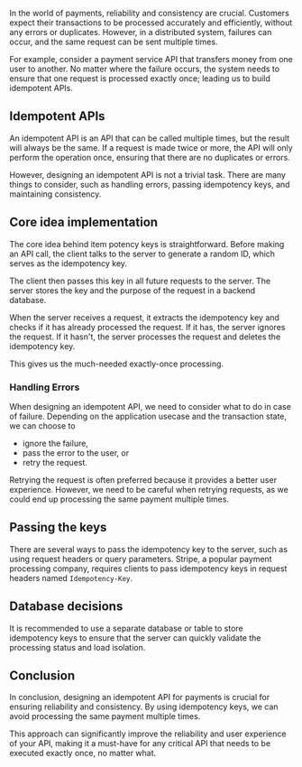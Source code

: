 In the world of payments, reliability and consistency are crucial. Customers expect their transactions to be processed accurately and efficiently, without any errors or duplicates. However, in a distributed system, failures can occur, and the same request can be sent multiple times.

For example, consider a payment service API that transfers money from one user to another. No matter where the failure occurs, the system needs to ensure that one request is processed exactly once; leading us to build idempotent APIs.

## Idempotent APIs

An idempotent API is an API that can be called multiple times, but the result will always be the same. If a request is made twice or more, the API will only perform the operation once, ensuring that there are no duplicates or errors.

However, designing an idempotent API is not a trivial task. There are many things to consider, such as handling errors, passing idempotency keys, and maintaining consistency.

## Core idea implementation

The core idea behind item potency keys is straightforward. Before making an API call, the client talks to the server to generate a random ID, which serves as the idempotency key.

The client then passes this key in all future requests to the server. The server stores the key and the purpose of the request in a backend database.

When the server receives a request, it extracts the idempotency key and checks if it has already processed the request. If it has, the server ignores the request. If it hasn't, the server processes the request and deletes the idempotency key.

This gives us the much-needed exactly-once processing.

### Handling Errors

When designing an idempotent API, we need to consider what to do in case of failure. Depending on the application usecase and the transaction state, we can choose to

- ignore the failure,
- pass the error to the user, or
- retry the request.

Retrying the request is often preferred because it provides a better user experience. However, we need to be careful when retrying requests, as we could end up processing the same payment multiple times.


## Passing the keys

There are several ways to pass the idempotency key to the server, such as using request headers or query parameters. Stripe, a popular payment processing company, requires clients to pass idempotency keys in request headers named `Idempotency-Key`.

## Database decisions

It is recommended to use a separate database or table to store idempotency keys to ensure that the server can quickly validate the processing status and load isolation.

## Conclusion

In conclusion, designing an idempotent API for payments is crucial for ensuring reliability and consistency. By using idempotency keys, we can avoid processing the same payment multiple times.

This approach can significantly improve the reliability and user experience of your API, making it a must-have for any critical API that needs to be executed exactly once, no matter what.